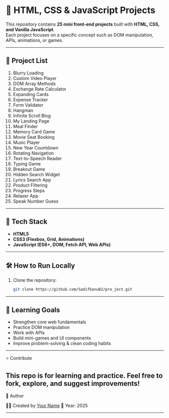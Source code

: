 # 🎯 HTML, CSS & JavaScript Projects

This repository contains **25 mini front-end projects** built with **HTML, CSS, and Vanilla JavaScript**.  
Each project focuses on a specific concept such as DOM manipulation, APIs, animations, or games.

---

## 📂 Project List

1. Blurry Loading  
2. Custom Video Player  
3. DOM Array Methods  
4. Exchange Rate Calculator  
5. Expanding Cards  
6. Expense Tracker  
7. Form Validator  
8. Hangman  
9. Infinite Scroll Blog  
10. My Landing Page  
11. Meal Finder  
12. Memory Card Game  
13. Movie Seat Booking  
14. Music Player  
15. New Year Countdown  
16. Rotating Navigation  
17. Text-to-Speech Reader  
18. Typing Game  
19. Breakout Game  
20. Hidden Search Widget  
21. Lyrics Search App  
22. Product Filtering  
23. Progress Steps  
24. Relaxer App  
25. Speak Number Guess

---

## 🚀 Tech Stack
- **HTML5**  
- **CSS3 (Flexbox, Grid, Animations)**  
- **JavaScript (ES6+, DOM, Fetch API, Web APIs)**

---

## 🛠 How to Run Locally
1. Clone the repository:
   ```bash
   git clone https://github.com/Sadifbanu02/pro_ject.git
---
## 🎯 Learning Goals

-  Strengthen core web fundamentals
-  Practice DOM manipulation
-  Work with APIs
-  Build mini-games and UI components
-  Improve problem-solving & clean coding habits
---
⭐ Contribute

This repo is for learning and practice.
Feel free to fork, explore, and suggest improvements!
---
📌 Author

👩‍💻 Created by [Your Name](https://github.com/Sadifbanu02)
📅 Year: 2025

---
